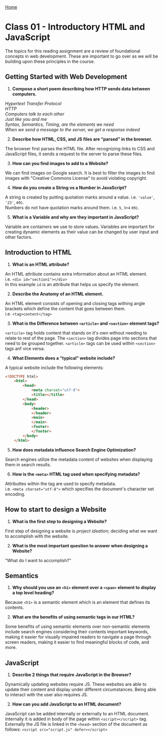 [Home](/README.md)

# Class 01 - Introductory HTML and JavaScript

The topics for this reading assignment are a review of foundational concepts in web development. These are important to go over as we will be building upon these principles in the course.

## Getting Started with Web Development

1. **Compose a short poem describing how HTTP sends data between computers.**

*Hypertext Transfer Protocol*  
*HTTP*  
*Computers talk to each other*  
*Just like you and me*  
*Syntax, Semantics, Timing, are the elements we need*  
*When we send a message to the server, we get a response indeed*

2. **Describe how HTML, CSS, and JS files are “parsed” in the browser.**

The browser first parses the HTML file. After recognizing links to CSS and JavaScript files, it sends a request to the server to parse these files.

3. **How can you find images to add to a Website?**

We can find images on Google search. It is best to filter the images to find images with "Creative Commons License" to avoid violating copyright.

4. **How do you create a String vs a Number in JavaScript?**

A string is created by putting quotation marks around a value. i.e. `'value'`, `'23'`, etc.  
Numbers do not have quotation marks around them. i.e. `5`, `3+4` etc.

5. **What is a Variable and why are they important in JavaScript?**

Variable are containers we use to store values. Variables are important for creating dynamic elements as their value can be changed by user input and other factors.

## Introduction to HTML

1. **What is an HTML attribute?**

An HTML attribute contains extra information about an HTML element.  
i.e. `<div id="section1"></div>`  
In this example `id` is an attribute that helps us specify the element.

2. **Describe the Anatomy of an HTML element.**

An HTML element consists of opening and closing tags withing angle brackets which define the content that goes between them.  
i.e. `<tag>content</tag>`

3. **What is the Difference between `<article>` and `<section>` element tags?**

`<article>` tag holds content that stands on it's own without needing to relate to rest of the page. The `<section>` tag divides page into sections that need to be grouped together. `<article>` tags can be used within `<section>` tags anf vice versa.

4. **What Elements does a “typical” website include?**

A typical website include the following elements:

``` HTML
<!DOCTYPE html>
    <html>
        <head>
            <meta charset="utf-8">
            <title></title>
        </head>
        <body>
            <header>
            </header>
            <main>
            </main>
            <footer>
            </footer>
        </body>
    </html>
```

5. **How does metadata influence Search Engine Optimization?**

Search engines utilize the metadata content of websites when displaying them in search results.

6. **How is the `<meta>` HTML tag used when specifying metadata?**

Attributtes within the tag are used to specify metadata.  
i.e. `<meta charset="utf-8">` which specifies the document's character set encoding.

## How to start to design a Website

1. **What is the first step to designing a Website?**

First step of designing a website is *project ideation*; deciding what we want to accomplish with the website.

2. **What is the most important question to answer when designing a Website?**

"What do I want to accomplish?"

## Semantics

1. **Why should you use an `<h1>` element over a `<span>` element to display a top level heading?**

Because `<h1>` is a semantic element which is an element that defines its contents.

2. **What are the benefits of using semantic tags in our HTML?**

Some benefits of using semantic elements over non-semantic elements include search engines considering their contents important keywords, making it easier for visually impaired readers to navigate a page through screen readers, making it easier to find meaningful blocks of code, and more.

## JavaScript

1. **Describe 2 things that require JavaScript in the Browser?**

Dynamically updating websites require JS. These websites are able to update their content and display under different circumstances. Being able to interact with the user also requires JS.

2. **How can you add JavaScript to an HTML document?**

JavaScript can be added internally or externally to an HTML document. Internally it is added in body of the page within `<script></script>` tag. Externally the JS file is linked in the `<head>` section of the document as follows: `<script src="script.js" defer></script>`

